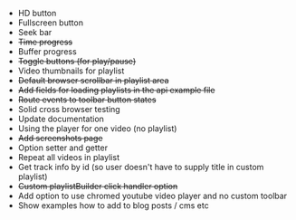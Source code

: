 * HD button
* Fullscreen button
* Seek bar
* <strike>Time progress</strike>
* Buffer progress
* <strike>Toggle buttons (for play/pause)</strike>
* Video thumbnails for playlist
* <strike>Default browser scrollbar in playlist area</strike>
* <strike>Add fields for loading playlists in the api example file</strike>
* <strike>Route events to toolbar button states</strike>
* Solid cross browser testing
* Update documentation
* Using the player for one video (no playlist)
* <strike>Add screenshots page</strike>
* Option setter and getter
* Repeat all videos in playlist
* Get track info by id (so user doesn't have to supply title in custom playlist)
* <strike>Custom playlistBuilder click handler option</strike>
* Add option to use chromed youtube video player and no custom toolbar
* Show examples how to add to blog posts / cms etc
